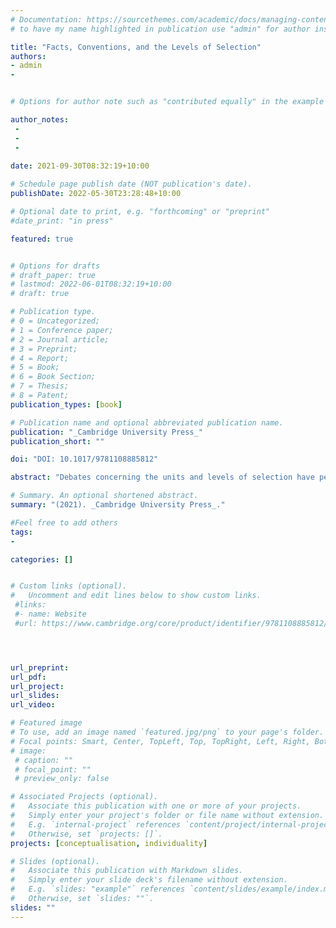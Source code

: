 ```yaml
---
# Documentation: https://sourcethemes.com/academic/docs/managing-content/
# to have my name highlighted in publication use "admin" for author instead of Pierrick Bourrat

title: "Facts, Conventions, and the Levels of Selection"
authors:
- admin
- 


# Options for author note such as "contributed equally" in the example below, assuming they are three authors, the third author is corresponding author.

author_notes:
 - 
 - 
 - 
 
date: 2021-09-30T08:32:19+10:00

# Schedule page publish date (NOT publication's date).
publishDate: 2022-05-30T23:28:48+10:00

# Optional date to print, e.g. "forthcoming" or "preprint"
#date_print: "in press"

featured: true


# Options for drafts
# draft_paper: true
# lastmod: 2022-06-01T08:32:19+10:00
# draft: true

# Publication type.
# 0 = Uncategorized;
# 1 = Conference paper;
# 2 = Journal article;
# 3 = Preprint;
# 4 = Report;
# 5 = Book;
# 6 = Book Section;
# 7 = Thesis;
# 8 = Patent;
publication_types: [book]

# Publication name and optional abbreviated publication name.
publication: "_Cambridge University Press_"
publication_short: ""

doi: "DOI: 10.1017/9781108885812"

abstract: "Debates concerning the units and levels of selection have persisted for over fifty years. One major question in this literature is whether units and levels of selection are genuine, in the sense that they are objective features of the world, or merely reflect the interests and goals of an observer. Scientists and philosophers have proposed a range of answers to this question. This Element introduces this literature and proposes a novel contribution. It defends a realist stance and offers a way of delineating genuine levels of selection by invoking the notion of a functional unit."

# Summary. An optional shortened abstract.
summary: "(2021). _Cambridge University Press_."

#Feel free to add others
tags:
- 

categories: []


# Custom links (optional).
#   Uncomment and edit lines below to show custom links.
 #links:
 #- name: Website
 #url: https://www.cambridge.org/core/product/identifier/9781108885812/type/element




url_preprint:
url_pdf:
url_project:
url_slides:
url_video:

# Featured image
# To use, add an image named `featured.jpg/png` to your page's folder. 
# Focal points: Smart, Center, TopLeft, Top, TopRight, Left, Right, BottomLeft, Bottom, BottomRight.
# image:
 # caption: ""
 # focal_point: ""
 # preview_only: false

# Associated Projects (optional).
#   Associate this publication with one or more of your projects.
#   Simply enter your project's folder or file name without extension.
#   E.g. `internal-project` references `content/project/internal-project/index.md`.
#   Otherwise, set `projects: []`.
projects: [conceptualisation, individuality]

# Slides (optional).
#   Associate this publication with Markdown slides.
#   Simply enter your slide deck's filename without extension.
#   E.g. `slides: "example"` references `content/slides/example/index.md`.
#   Otherwise, set `slides: ""`.
slides: ""
---
```




